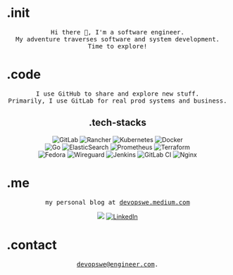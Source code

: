 # .init
<p align="center">
  <samp>
    Hi there 👋, I'm a software engineer. <br>
    My adventure traverses software and system development. <br>
    Time to explore!
  </samp>
</p>


# .code
<p align="center">
  <samp>
    I use GitHub to share and explore new stuff. <br>
    Primarily, I use GitLab for real prod systems and business.
  </samp>
</p>


<h2 align="center">.tech-stacks</h2>
<p align="center">
  <div align="center">
    
  ![GitLab](https://img.shields.io/badge/gitlab-%23181717.svg?style=for-the-badge&logo=gitlab&logoColor=white)
  ![Rancher](https://img.shields.io/badge/rancher-%230075A8.svg?style=for-the-badge&logo=rancher&logoColor=white)
  ![Kubernetes](https://img.shields.io/badge/kubernetes-%23326ce5.svg?style=for-the-badge&logo=kubernetes&logoColor=white)
  ![Docker](https://img.shields.io/badge/docker-%230db7ed.svg?style=for-the-badge&logo=docker&logoColor=white)
  <br>
  ![Go](https://img.shields.io/badge/go-%2300ADD8.svg?style=for-the-badge&logo=go&logoColor=white)
  ![ElasticSearch](https://img.shields.io/badge/-ElasticSearch-005571?style=for-the-badge&logo=elasticsearch)
  ![Prometheus](https://img.shields.io/badge/Prometheus-E6522C?style=for-the-badge&logo=Prometheus&logoColor=white)
  ![Terraform](https://img.shields.io/badge/terraform-%235835CC.svg?style=for-the-badge&logo=terraform&logoColor=white)
  <br>
  ![Fedora](https://img.shields.io/badge/Fedora-294172?style=for-the-badge&logo=fedora&logoColor=white)
  ![Wireguard](https://img.shields.io/badge/wireguard-%2388171A.svg?style=for-the-badge&logo=wireguard&logoColor=white)
  ![Jenkins](https://img.shields.io/badge/jenkins-%232C5263.svg?style=for-the-badge&logo=jenkins&logoColor=white)
  ![GitLab CI](https://img.shields.io/badge/gitlab%20ci-%23181717.svg?style=for-the-badge&logo=gitlab&logoColor=white)
  ![Nginx](https://img.shields.io/badge/nginx-%23009639.svg?style=for-the-badge&logo=nginx&logoColor=white)
  </div>
</p>

# .me
<p align="center">
  <samp>
    my personal blog at 
    <a href="https://devopswe.medium.com/" target="_blank">devopswe.medium.com</a> <br>
  </samp>
</p>
<div align="center">
  
![](https://komarev.com/ghpvc/?username=devopswe&style=for-the-badge) 
[![LinkedIn](https://img.shields.io/badge/linkedin-%230077B5.svg?style=for-the-badge&logo=linkedin&logoColor=white)](https://www.linkedin.com/in/devopswe/)
</div>

# .contact
<p align="center">
  <samp>
    <a href="mailto:devopswe@engineer.com">devopswe@engineer.com</a>.
  </samp>
</p>
